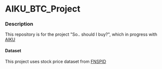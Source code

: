 # AIKU_BTC_Project
### Description
This repository is for the project "So.. should I buy?", which in progress with [AIKU](https://aiku.notion.site/AIKU-b614c69220704b848758e5cf21a54238?pvs=74)

#### Dataset
This project uses stock price dataset from [FNSPID](https://huggingface.co/datasets/Zihan1004/FNSPID)
